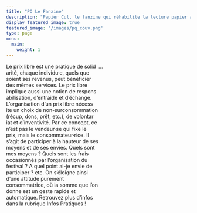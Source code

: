 ```yaml
---
title: "PQ Le Fanzine"
description: "Papier Cul, le fanzine qui réhabilite la lecture papier aux toilettes."
display_featured_image: true
featured_image: '/images/pq_couv.png'
type: page
menu:
  main:
    weight: 1
---
```

<section style="float: right; width: 50%">
	<div class="payhip-embed-page" data-key="1qcd">...</div>
</section>
<section style="float: left; width: 50%">
	Le prix libre est une prat​iq​ue de solid​ar​ité, chaque individu·e, quels que soient ses reven​us, peut bénéf​ic​ier des mêmes serv​ic​es. Le prix libre impliq​ue aussi une notion de resp​ons​ab​il​is​at​ion, d’entraide et d’échange. L’organ​is​at​ion d’un prix libre nécess​ite un choix de non-surc​onsomm​at​ion (récup, dons, prêt, etc.), de volont​ar​iat et d’invent​iv​ité. Par ce concept, ce n’est pas le vend​eur·se qui fixe le prix, mais le consommateur·rice. 
	Il s’agit de part​ic​ip​er à la haut​eur de ses moyens et de ses envies. Quels sont mes moyens ? Quels sont les frais occasionnés par l’organisation du festival ? A quel point ai-je envie de participer ? etc. On s’éloigne ainsi d’une attit​ude purement consommatrice, où la somme que l’on donne est un geste rapide et automatique.
	Retrouvez plus d’infos dans la rubrique Infos Pratiques !
</section>
<script type="text/javascript" src="https://payhip.com/embed-page.js?v=24u68984"></script>
